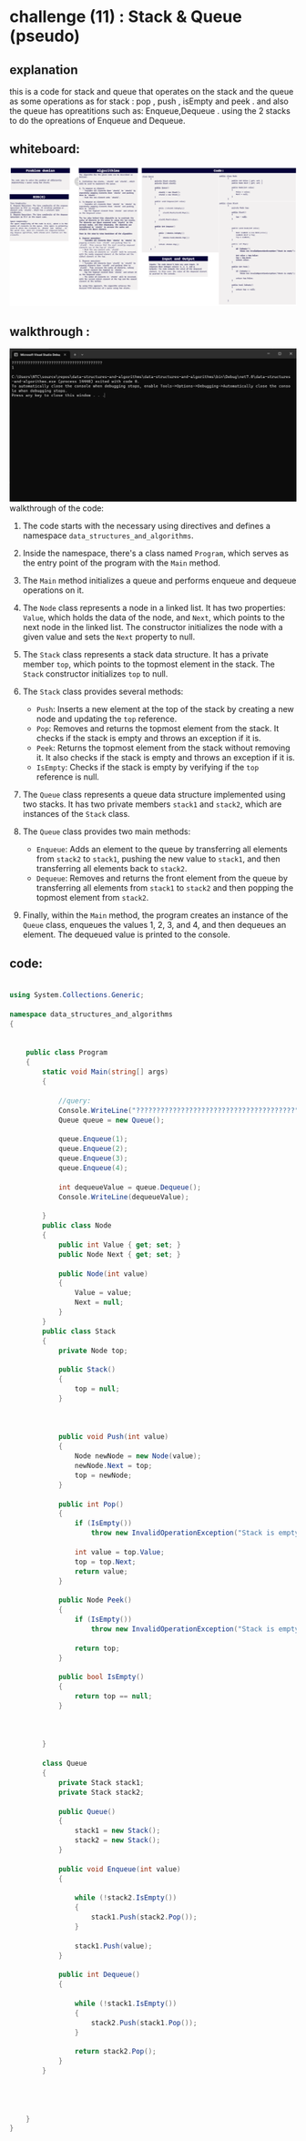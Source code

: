 # challenge (11) : Stack & Queue (pseudo)
## explanation
this is a code for stack and queue that operates on the stack and the queue as some operations as for stack : pop , push , isEmpty and peek .
and also the queue has opreatitions such as: Enqueue,Dequeue . using the 2 stacks to do the opreations of Enqueue and Dequeue. 

## whiteboard:
![white](2stack.png)

## walkthrough :
![run](3stack.png)
 walkthrough of the code:


1. The code starts with the necessary using directives and defines a namespace `data_structures_and_algorithms`.

2. Inside the namespace, there's a class named `Program`, which serves as the entry point of the program with the `Main` method.

3. The `Main` method initializes a queue and performs enqueue and dequeue operations on it.

4. The `Node` class represents a node in a linked list. It has two properties: `Value`, which holds the data of the node, and `Next`, which points to the next node in the linked list. The constructor initializes the node with a given value and sets the `Next` property to null.

5. The `Stack` class represents a stack data structure. It has a private member `top`, which points to the topmost element in the stack. The `Stack` constructor initializes `top` to null.

6. The `Stack` class provides several methods:
   - `Push`: Inserts a new element at the top of the stack by creating a new node and updating the `top` reference.
   - `Pop`: Removes and returns the topmost element from the stack. It checks if the stack is empty and throws an exception if it is.
   - `Peek`: Returns the topmost element from the stack without removing it. It also checks if the stack is empty and throws an exception if it is.
   - `IsEmpty`: Checks if the stack is empty by verifying if the `top` reference is null.

7. The `Queue` class represents a queue data structure implemented using two stacks. It has two private members `stack1` and `stack2`, which are instances of the `Stack` class.

8. The `Queue` class provides two main methods:
   - `Enqueue`: Adds an element to the queue by transferring all elements from `stack2` to `stack1`, pushing the new value to `stack1`, and then transferring all elements back to `stack2`.
   - `Dequeue`: Removes and returns the front element from the queue by transferring all elements from `stack1` to `stack2` and then popping the topmost element from `stack2`.

9. Finally, within the `Main` method, the program creates an instance of the `Queue` class, enqueues the values 1, 2, 3, and 4, and then dequeues an element. The dequeued value is printed to the console.


## code:
```c#

using System.Collections.Generic;

namespace data_structures_and_algorithms
{


    public class Program
    {
        static void Main(string[] args)
        {

            //query:
            Console.WriteLine("???????????????????????????????????????");
            Queue queue = new Queue();

            queue.Enqueue(1);
            queue.Enqueue(2);
            queue.Enqueue(3);
            queue.Enqueue(4);

            int dequeueValue = queue.Dequeue();
            Console.WriteLine(dequeueValue);

        }
        public class Node
        {
            public int Value { get; set; }
            public Node Next { get; set; }

            public Node(int value)
            {
                Value = value;
                Next = null;
            }
        }
        public class Stack
        {
            private Node top;

            public Stack()
            {
                top = null;
            }



            public void Push(int value)
            {
                Node newNode = new Node(value);
                newNode.Next = top;
                top = newNode;
            }

            public int Pop()
            {
                if (IsEmpty())
                    throw new InvalidOperationException("Stack is empty");

                int value = top.Value;
                top = top.Next;
                return value;
            }

            public Node Peek()
            {
                if (IsEmpty())
                    throw new InvalidOperationException("Stack is empty");

                return top;
            }

            public bool IsEmpty()
            {
                return top == null;
            }



        }

        class Queue
        {
            private Stack stack1;
            private Stack stack2;

            public Queue()
            {
                stack1 = new Stack();
                stack2 = new Stack();
            }

            public void Enqueue(int value)
            {

                while (!stack2.IsEmpty())
                {
                    stack1.Push(stack2.Pop());
                }

                stack1.Push(value);
            }

            public int Dequeue()
            {

                while (!stack1.IsEmpty())
                {
                    stack2.Push(stack1.Pop());
                }

                return stack2.Pop();
            }
        }




    }
}








```

